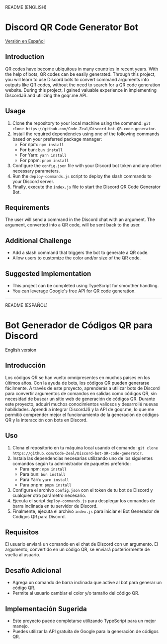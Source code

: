 <a id="english-readme"></a>
README (ENGLISH)

# Discord QR Code Generator Bot

[Versión en Español](#readme-en-español)

## Introduction

QR codes have become ubiquitous in many countries in recent years. With the help of bots, QR codes can be easily generated. Through this project, you will learn to use Discord bots to convert command arguments into outputs like QR codes, without the need to search for a QR code generation website. During this project, I gained valuable experience in implementing DiscordJS and utilizing the goqr.me API.

## Usage

1. Clone the repository to your local machine using the command: `git clone https://github.com/Code-Zeal/Discord-bot-QR-code-generator`.
2. Install the required dependencies using one of the following commands based on your preferred package manager:
   - For npm: `npm install`
   - For bun: `bun install`
   - For Yarn: `yarn install`
   - For pnpm: `pnpm install`
3. Configure the `config.json` file with your Discord bot token and any other necessary parameters.
4. Run the `deploy-commands.js` script to deploy the slash commands to your Discord server.
5. Finally, execute the `index.js` file to start the Discord QR Code Generator Bot.

## Requirements

The user will send a command in the Discord chat with an argument. The argument, converted into a QR code, will be sent back to the user.

## Additional Challenge

- Add a slash command that triggers the bot to generate a QR code.
- Allow users to customize the color and/or size of the QR code.

## Suggested Implementation

- This project can be completed using TypeScript for smoother handling.
- You can leverage Google's free API for QR code generation.

---

<a id="readme-en-español"></a>

README (ESPAÑOL)

# Bot Generador de Códigos QR para Discord

[English version](#english-readme)

## Introducción

Los códigos QR se han vuelto omnipresentes en muchos países en los últimos años. Con la ayuda de bots, los códigos QR pueden generarse fácilmente. A través de este proyecto, aprenderás a utilizar bots de Discord para convertir argumentos de comandos en salidas como códigos QR, sin necesidad de buscar un sitio web de generación de códigos QR. Durante este proyecto, adquirí muchos conocimientos valiosos y desarrollé nuevas habilidades. Aprendí a integrar DiscordJS y la API de goqr.me, lo que me permitió comprender mejor el funcionamiento de la generación de códigos QR y la interacción con bots en Discord.

## Uso

1. Clona el repositorio en tu máquina local usando el comando: `git clone https://github.com/Code-Zeal/Discord-bot-QR-code-generator`.
2. Instala las dependencias necesarias utilizando uno de los siguientes comandos según tu administrador de paquetes preferido:
   - Para npm: `npm install`
   - Para bun: `bun install`
   - Para Yarn: `yarn install`
   - Para pnpm: `pnpm install`
3. Configura el archivo `config.json` con el token de tu bot de Discord y cualquier otro parámetro necesario.
4. Ejecuta el script `deploy-commands.js` para desplegar los comandos de barra inclinada en tu servidor de Discord.
5. Finalmente, ejecuta el archivo `index.js` para iniciar el Bot Generador de Códigos QR para Discord.

## Requisitos

El usuario enviará un comando en el chat de Discord con un argumento. El argumento, convertido en un código QR, se enviará posteriormente de vuelta al usuario.

## Desafío Adicional

- Agrega un comando de barra inclinada que active al bot para generar un código QR.
- Permite al usuario cambiar el color y/o tamaño del código QR.

## Implementación Sugerida

- Este proyecto puede completarse utilizando TypeScript para un mejor manejo.
- Puedes utilizar la API gratuita de Google para la generación de códigos QR.
